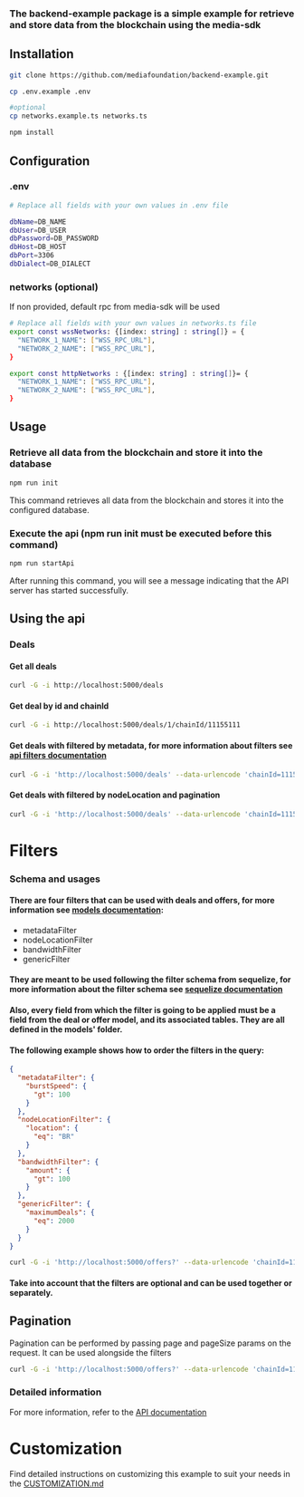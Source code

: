 ### The backend-example package is a simple example for retrieve and store data from the blockchain using the media-sdk

## Installation
```bash
git clone https://github.com/mediafoundation/backend-example.git

cp .env.example .env

#optional
cp networks.example.ts networks.ts

npm install
```

## Configuration
### .env
```bash
# Replace all fields with your own values in .env file

dbName=DB_NAME
dbUser=DB_USER
dbPassword=DB_PASSWORD
dbHost=DB_HOST
dbPort=3306
dbDialect=DB_DIALECT
```

### networks (optional)

If non provided, default rpc from media-sdk will be used

```bash
# Replace all fields with your own values in networks.ts file
export const wssNetworks: {[index: string] : string[]} = {
  "NETWORK_1_NAME": ["WSS_RPC_URL"],
  "NETWORK_2_NAME": ["WSS_RPC_URL"],
}

export const httpNetworks : {[index: string] : string[]}= {
  "NETWORK_1_NAME": ["WSS_RPC_URL"],
  "NETWORK_2_NAME": ["WSS_RPC_URL"],
}
```

## Usage
### Retrieve all data from the blockchain and store it into the database
```bash
npm run init
```
This command retrieves all data from the blockchain and stores it into the configured database.

### Execute the api (npm run init must be executed before this command)
```bash
npm run startApi
```
After running this command, you will see a message indicating that the API server has started successfully.

## Using the api

### Deals

#### Get all deals
```bash
curl -G -i http://localhost:5000/deals
```
#### Get deal by id and chainId
```bash
curl -G -i http://localhost:5000/deals/1/chainId/11155111
```
#### Get deals with filtered by metadata, for more information about filters see [api filters documentation](#filters)
```bash
curl -G -i 'http://localhost:5000/deals' --data-urlencode 'chainId=11155111' --data-urlencode 'filter={"metadataFilter": {"burstSpeed": {"gt": 100}}}'
```
#### Get deals with filtered by nodeLocation and pagination
```bash
curl -G -i 'http://localhost:5000/deals' --data-urlencode 'chainId=11155111' --data-urlencode 'filter={"nodeLocationFilter": {"location": {"eq": "BR"}}}' --data-urlencode 'pageSize=10'
```

# Filters
### Schema and usages
#### There are four filters that can be used with deals and offers, for more information see [models documentation](database/models/MODELS.md):
- metadataFilter
- nodeLocationFilter
- bandwidthFilter
- genericFilter
#### They are meant to be used following the filter schema from sequelize, for more information about the filter schema see [sequelize documentation](https://sequelize.org/master/manual/model-querying-basics.html#operators)
#### Also, every field from which the filter is going to be applied must be a field from the deal or offer model, and its associated tables. They are all defined in the models' folder.

#### The following example shows how to order the filters in the query:
```json
{
  "metadataFilter": {
    "burstSpeed": {
      "gt": 100
    }
  },
  "nodeLocationFilter": {
    "location": {
      "eq": "BR"
    }
  },
  "bandwidthFilter": {
    "amount": {
      "gt": 100
    }
  },
  "genericFilter": {
    "maximumDeals": {
      "eq": 2000
    }
  }
}
```
```bash
curl -G -i 'http://localhost:5000/offers?' --data-urlencode 'chainId=11155111' --data-urlencode 'filters={"metadataFilter": {"burstSpeed": {"gt": 100}}, "nodeLocationFilter": {"location": {"eq": "BR"}}, "bandwidthFilter": {"amount": {"eq": 1}}, "genericFilter": {"maximumDeals": {"gt": 100}}}'
```
#### Take into account that the filters are optional and can be used together or separately.

## Pagination
Pagination can be performed by passing page and pageSize params on the request. It can be used alongside the filters

```bash
curl -G -i 'http://localhost:5000/offers?' --data-urlencode 'chainId=11155111' --data-urlencode 'page=1' --data-urlencode 'pageSize=10'
```

### Detailed information
For more information, refer to the [API documentation](API.md)

# Customization
Find detailed instructions on customizing this example to suit your needs in the [CUSTOMIZATION.md](CUSTOMIZATION.md)
